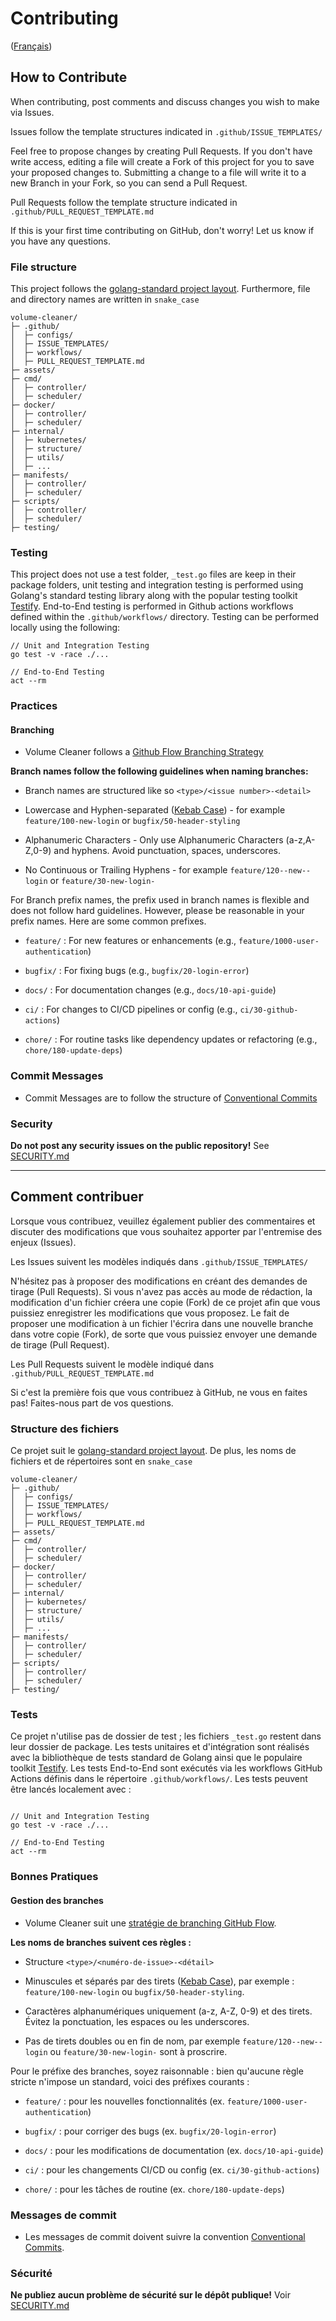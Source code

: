 # Contributing

([Français](#comment-contribuer))

## How to Contribute

When contributing, post comments and discuss changes you wish to make via Issues.

Issues follow the template structures indicated in `.github/ISSUE_TEMPLATES/`

Feel free to propose changes by creating Pull Requests. If you don't have write access, editing a file will create a Fork of this project for you to save your proposed changes to. Submitting a change to a file will write it to a new Branch in your Fork, so you can send a Pull Request.

Pull Requests follow the template structure indicated in `.github/PULL_REQUEST_TEMPLATE.md`

If this is your first time contributing on GitHub, don't worry! Let us know if you have any questions.

### File structure

This project follows the [golang-standard project layout](https://github.com/golang-standards/project-layout). Furthermore, file and directory names are written in `snake_case`

```
volume-cleaner/
├─ .github/
│  ├─ configs/
│  ├─ ISSUE_TEMPLATES/
│  ├─ workflows/
│  ├─ PULL_REQUEST_TEMPLATE.md
├─ assets/
├─ cmd/
│  ├─ controller/
│  ├─ scheduler/
├─ docker/
│  ├─ controller/
│  ├─ scheduler/
├─ internal/
│  ├─ kubernetes/
│  ├─ structure/
│  ├─ utils/
│  ├─ ...
├─ manifests/
│  ├─ controller/
│  ├─ scheduler/
├─ scripts/
│  ├─ controller/
│  ├─ scheduler/
├─ testing/
```

### Testing

This project does not use a test folder, `_test.go` files are keep in their package folders, unit testing and integration testing is performed using Golang's standard testing library along with the popular testing toolkit [Testify](https://github.com/stretchr/testify). End-to-End testing is performed in Github actions workflows defined within the `.github/workflows/` directory. Testing can be performed locally using the following:

```
// Unit and Integration Testing
go test -v -race ./...

// End-to-End Testing
act --rm
```

### Practices 

#### Branching

- Volume Cleaner follows a [Github Flow Branching Strategy](https://www.gitkraken.com/learn/git/best-practices/git-branch-strategy#github-flow-branch-strategy)

**Branch names follow the following guidelines when naming branches:**

- Branch names are structured like so `<type>/<issue number>-<detail>` 

- Lowercase and Hyphen-separated ([Kebab Case](https://developer.mozilla.org/en-US/docs/Glossary/Kebab_case)) - for example `feature/100-new-login` or `bugfix/50-header-styling`

- Alphanumeric Characters - Only use Alphanumeric Characters (a-z,A-Z,0-9) and hyphens. Avoid punctuation, spaces, underscores.

- No Continuous or Trailing Hyphens - for example `feature/120--new--login` or `feature/30-new-login-` 


For Branch prefix names, the prefix used in branch names is flexible and does not follow hard guidelines. However, please be reasonable in your prefix names. Here are some common prefixes.

- `feature/` : For new features or enhancements (e.g., `feature/1000-user-authentication`)

- `bugfix/` : For fixing bugs (e.g., `bugfix/20-login-error`)

- `docs/` : For documentation changes (e.g., `docs/10-api-guide`)

- `ci/` : For changes to CI/CD pipelines or config (e.g., `ci/30-github-actions`)

- `chore/` : For routine tasks like dependency updates or refactoring (e.g., `chore/180-update-deps`)

### Commit Messages

- Commit Messages are to follow the structure of [Conventional Commits](https://www.conventionalcommits.org/en/v1.0.0/#specification)

### Security

**Do not post any security issues on the public repository!** See [SECURITY.md](SECURITY.md)

______________________

## Comment contribuer

Lorsque vous contribuez, veuillez également publier des commentaires et discuter des modifications que vous souhaitez apporter par l'entremise des enjeux (Issues).

Les Issues suivent les modèles indiqués dans `.github/ISSUE_TEMPLATES/`

N'hésitez pas à proposer des modifications en créant des demandes de tirage (Pull Requests). Si vous n'avez pas accès au mode de rédaction, la modification d'un fichier créera une copie (Fork) de ce projet afin que vous puissiez enregistrer les modifications que vous proposez. Le fait de proposer une modification à un fichier l'écrira dans une nouvelle branche dans votre copie (Fork), de sorte que vous puissiez envoyer une demande de tirage (Pull Request).

Les Pull Requests suivent le modèle indiqué dans `.github/PULL_REQUEST_TEMPLATE.md`

Si c'est la première fois que vous contribuez à GitHub, ne vous en faites pas! Faites-nous part de vos questions.

### Structure des fichiers

Ce projet suit le [golang-standard project layout](https://github.com/golang-standards/project-layout). De plus, les noms de fichiers et de répertoires sont en `snake_case`

```
volume-cleaner/
├─ .github/
│  ├─ configs/
│  ├─ ISSUE_TEMPLATES/
│  ├─ workflows/
│  ├─ PULL_REQUEST_TEMPLATE.md
├─ assets/
├─ cmd/
│  ├─ controller/
│  ├─ scheduler/
├─ docker/
│  ├─ controller/
│  ├─ scheduler/
├─ internal/
│  ├─ kubernetes/
│  ├─ structure/
│  ├─ utils/
│  ├─ ...
├─ manifests/
│  ├─ controller/
│  ├─ scheduler/
├─ scripts/
│  ├─ controller/
│  ├─ scheduler/
├─ testing/
```

### Tests

Ce projet n'utilise pas de dossier de test ; les fichiers `_test.go` restent dans leur dossier de package. Les tests unitaires et d'intégration sont réalisés avec la bibliothèque de tests standard de Golang ainsi que le populaire toolkit [Testify](https://github.com/stretchr/testify). Les tests End-to-End sont exécutés via les workflows GitHub Actions définis dans le répertoire `.github/workflows/`. Les tests peuvent être lancés localement avec :

```

// Unit and Integration Testing
go test -v -race ./...

// End-to-End Testing
act --rm

```

### Bonnes Pratiques

#### Gestion des branches

- Volume Cleaner suit une [stratégie de branching GitHub Flow](https://www.gitkraken.com/learn/git/best-practices/git-branch-strategy#github-flow-branch-strategy).

**Les noms de branches suivent ces règles :**

- Structure `<type>/<numéro-de-issue>-<détail>`

- Minuscules et séparés par des tirets ([Kebab Case](https://developer.mozilla.org/en-US/docs/Glossary/Kebab_case)), par exemple : `feature/100-new-login` ou `bugfix/50-header-styling`.

- Caractères alphanumériques uniquement (a-z, A-Z, 0-9) et des tirets. Évitez la ponctuation, les espaces ou les underscores.

- Pas de tirets doubles ou en fin de nom, par exemple `feature/120--new--login` ou `feature/30-new-login-` sont à proscrire.

Pour le préfixe des branches, soyez raisonnable : bien qu'aucune règle stricte n'impose un standard, voici des préfixes courants :

- `feature/` : pour les nouvelles fonctionnalités (ex. `feature/1000-user-authentication`)

- `bugfix/` : pour corriger des bugs (ex. `bugfix/20-login-error`)

- `docs/` : pour les modifications de documentation (ex. `docs/10-api-guide`)

- `ci/` : pour les changements CI/CD ou config (ex. `ci/30-github-actions`)

- `chore/` : pour les tâches de routine (ex. `chore/180-update-deps`)

### Messages de commit

- Les messages de commit doivent suivre la convention [Conventional Commits](https://www.conventionalcommits.org/en/v1.0.0/#specification).

### Sécurité

**Ne publiez aucun problème de sécurité sur le dépôt publique!** Voir [SECURITY.md](SECURITY.md)









